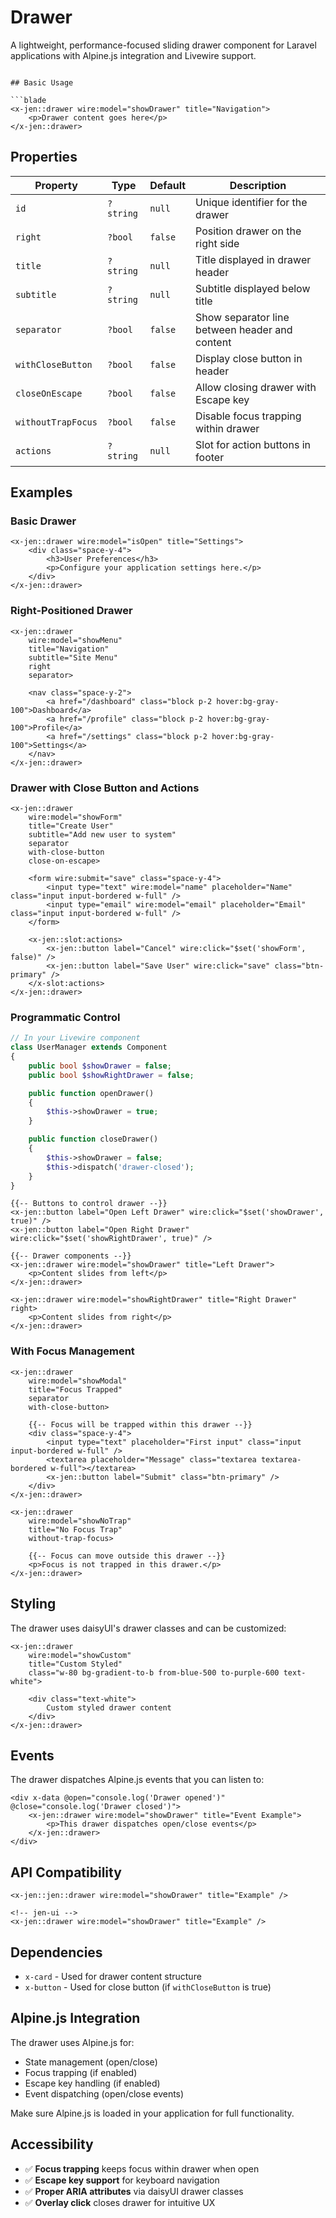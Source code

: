 # Drawer

A lightweight, performance-focused sliding drawer component for Laravel applications with Alpine.js integration and Livewire support.

```

## Basic Usage

```blade
<x-jen::drawer wire:model="showDrawer" title="Navigation">
    <p>Drawer content goes here</p>
</x-jen::drawer>
```

## Properties

| Property           | Type      | Default | Description                                    |
| ------------------ | --------- | ------- | ---------------------------------------------- |
| `id`               | `?string` | `null`  | Unique identifier for the drawer               |
| `right`            | `?bool`   | `false` | Position drawer on the right side              |
| `title`            | `?string` | `null`  | Title displayed in drawer header               |
| `subtitle`         | `?string` | `null`  | Subtitle displayed below title                 |
| `separator`        | `?bool`   | `false` | Show separator line between header and content |
| `withCloseButton`  | `?bool`   | `false` | Display close button in header                 |
| `closeOnEscape`    | `?bool`   | `false` | Allow closing drawer with Escape key           |
| `withoutTrapFocus` | `?bool`   | `false` | Disable focus trapping within drawer           |
| `actions`          | `?string` | `null`  | Slot for action buttons in footer              |

## Examples

### Basic Drawer

```blade
<x-jen::drawer wire:model="isOpen" title="Settings">
    <div class="space-y-4">
        <h3>User Preferences</h3>
        <p>Configure your application settings here.</p>
    </div>
</x-jen::drawer>
```

### Right-Positioned Drawer

```blade
<x-jen::drawer
    wire:model="showMenu"
    title="Navigation"
    subtitle="Site Menu"
    right
    separator>

    <nav class="space-y-2">
        <a href="/dashboard" class="block p-2 hover:bg-gray-100">Dashboard</a>
        <a href="/profile" class="block p-2 hover:bg-gray-100">Profile</a>
        <a href="/settings" class="block p-2 hover:bg-gray-100">Settings</a>
    </nav>
</x-jen::drawer>
```

### Drawer with Close Button and Actions

```blade
<x-jen::drawer
    wire:model="showForm"
    title="Create User"
    subtitle="Add new user to system"
    separator
    with-close-button
    close-on-escape>

    <form wire:submit="save" class="space-y-4">
        <input type="text" wire:model="name" placeholder="Name" class="input input-bordered w-full" />
        <input type="email" wire:model="email" placeholder="Email" class="input input-bordered w-full" />
    </form>

    <x-jen::slot:actions>
        <x-jen::button label="Cancel" wire:click="$set('showForm', false)" />
        <x-jen::button label="Save User" wire:click="save" class="btn-primary" />
    </x-slot:actions>
</x-jen::drawer>
```

### Programmatic Control

```php
// In your Livewire component
class UserManager extends Component
{
    public bool $showDrawer = false;
    public bool $showRightDrawer = false;

    public function openDrawer()
    {
        $this->showDrawer = true;
    }

    public function closeDrawer()
    {
        $this->showDrawer = false;
        $this->dispatch('drawer-closed');
    }
}
```

```blade
{{-- Buttons to control drawer --}}
<x-jen::button label="Open Left Drawer" wire:click="$set('showDrawer', true)" />
<x-jen::button label="Open Right Drawer" wire:click="$set('showRightDrawer', true)" />

{{-- Drawer components --}}
<x-jen::drawer wire:model="showDrawer" title="Left Drawer">
    <p>Content slides from left</p>
</x-jen::drawer>

<x-jen::drawer wire:model="showRightDrawer" title="Right Drawer" right>
    <p>Content slides from right</p>
</x-jen::drawer>
```

### With Focus Management

```blade
<x-jen::drawer
    wire:model="showModal"
    title="Focus Trapped"
    separator
    with-close-button>

    {{-- Focus will be trapped within this drawer --}}
    <div class="space-y-4">
        <input type="text" placeholder="First input" class="input input-bordered w-full" />
        <textarea placeholder="Message" class="textarea textarea-bordered w-full"></textarea>
        <x-jen::button label="Submit" class="btn-primary" />
    </div>
</x-jen::drawer>

<x-jen::drawer
    wire:model="showNoTrap"
    title="No Focus Trap"
    without-trap-focus>

    {{-- Focus can move outside this drawer --}}
    <p>Focus is not trapped in this drawer.</p>
</x-jen::drawer>
```

## Styling

The drawer uses daisyUI's drawer classes and can be customized:

```blade
<x-jen::drawer
    wire:model="showCustom"
    title="Custom Styled"
    class="w-80 bg-gradient-to-b from-blue-500 to-purple-600 text-white">

    <div class="text-white">
        Custom styled drawer content
    </div>
</x-jen::drawer>
```

## Events

The drawer dispatches Alpine.js events that you can listen to:

```blade
<div x-data @open="console.log('Drawer opened')" @close="console.log('Drawer closed')">
    <x-jen::drawer wire:model="showDrawer" title="Event Example">
        <p>This drawer dispatches open/close events</p>
    </x-jen::drawer>
</div>
```

## API Compatibility


```blade
<x-jen::jen::drawer wire:model="showDrawer" title="Example" />

<!-- jen-ui -->
<x-jen::drawer wire:model="showDrawer" title="Example" />
```

## Dependencies

-   `x-card` - Used for drawer content structure
-   `x-button` - Used for close button (if `withCloseButton` is true)

## Alpine.js Integration

The drawer uses Alpine.js for:

-   State management (open/close)
-   Focus trapping (if enabled)
-   Escape key handling (if enabled)
-   Event dispatching (open/close events)

Make sure Alpine.js is loaded in your application for full functionality.

## Accessibility

-   ✅ **Focus trapping** keeps focus within drawer when open
-   ✅ **Escape key support** for keyboard navigation
-   ✅ **Proper ARIA attributes** via daisyUI drawer classes
-   ✅ **Overlay click** closes drawer for intuitive UX
